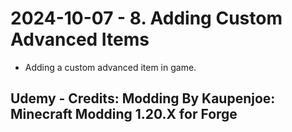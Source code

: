 # 2024-10-07 - 8. Adding Custom Advanced Items
* Adding a custom advanced item in game.
## Udemy - Credits: Modding By Kaupenjoe: Minecraft Modding 1.20.X for Forge
